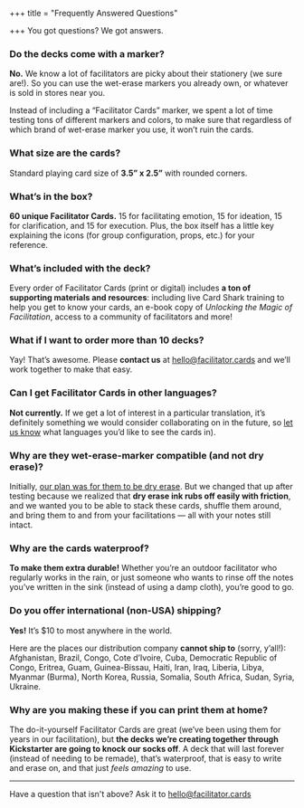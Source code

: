 +++
title = "Frequently Answered Questions"

+++
You got questions? We got answers.

### Do the decks come with a marker?

**No.** We know a lot of facilitators are picky about their stationery (we sure are!). So you can use the wet-erase markers you already own, or whatever is sold in stores near you.

Instead of including a “Facilitator Cards” marker, we spent a lot of time testing tons of different markers and colors, to make sure that regardless of which brand of wet-erase marker you use, it won’t ruin the cards.

### What size are the cards?

Standard playing card size of **3.5” x 2.5”** with rounded corners.

### What’s in the box?

**60 unique Facilitator Cards.** 15 for facilitating emotion, 15 for ideation, 15 for clarification, and 15 for execution. Plus, the box itself has a little key explaining the icons (for group configuration, props, etc.) for your reference.

### What’s included with the deck?

Every order of Facilitator Cards (print or digital) includes **a ton of supporting materials and resources**: including live Card Shark training to help you get to know your cards, an e-book copy of _Unlocking the Magic of Facilitation_, access to a community of facilitators and more!

### What if I want to order more than 10 decks?

Yay! That’s awesome. Please **contact us** at hello@facilitator.cards and we’ll work together to make that easy.

### Can I get Facilitator Cards in other languages?

**Not currently.** If we get a lot of interest in a particular translation, it’s definitely something we would consider collaborating on in the future, so [let us know](https://www.facilitator.cards/contact) what languages you’d like to see the cards in).

### Why are they wet-erase-marker compatible (and not dry erase)?

Initially, [our plan was for them to be dry erase](https://www.facilitator.cards/blog/testing-and-changing-directions/). But we changed that up after testing because we realized that **dry erase ink rubs off easily with friction**, and we wanted you to be able to stack these cards, shuffle them around, and bring them to and from your facilitations — all with your notes still intact.

### Why are the cards waterproof?

**To make them extra durable!** Whether you’re an outdoor facilitator who regularly works in the rain, or just someone who wants to rinse off the notes you’ve written in the sink (instead of using a damp cloth), you’re good to go.

### Do you offer international (non-USA) shipping?

**Yes!** It’s $10 to most anywhere in the world.

Here are the places our distribution company **cannot ship to** (sorry, y’all!): Afghanistan, Brazil, Congo, Cote d’Ivoire, Cuba, Democratic Republic of Congo, Eritrea, Guam, Guinea-Bissau, Haiti, Iran, Iraq, Liberia, Libya, Myanmar (Burma), North Korea, Russia, Somalia, South Africa, Sudan, Syria, Ukraine.

### Why are you making these if you can print them at home?

The do-it-yourself Facilitator Cards are great (we’ve been using them for years in our facilitation), but **the decks we’re creating together through Kickstarter are going to knock our socks off**. A deck that will last forever (instead of needing to be remade), that’s waterproof, that is easy to write and erase on, and that just _feels amazing_ to use.

***

Have a question that isn't above? Ask it to hello@facilitator.cards
